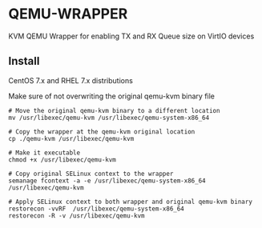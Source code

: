 # QEMU-WRAPPER
KVM QEMU Wrapper for enabling TX and RX Queue size on VirtIO devices

## Install
CentOS 7.x and RHEL 7.x distributions

Make sure of not overwriting the original qemu-kvm binary file

```shell
# Move the original qemu-kvm binary to a different location
mv /usr/libexec/qemu-kvm /usr/libexec/qemu-system-x86_64

# Copy the wrapper at the qemu-kvm original location
cp ./qemu-kvm /usr/libexec/qemu-kvm

# Make it executable
chmod +x /usr/libexec/qemu-kvm

# Copy original SELinux context to the wrapper
semanage fcontext -a -e /usr/libexec/qemu-system-x86_64 /usr/libexec/qemu-kvm

# Apply SELinux context to both wrapper and original qemu-kvm binary
restorecon -vvRF  /usr/libexec/qemu-system-x86_64
restorecon -R -v /usr/libexec/qemu-kvm
```
